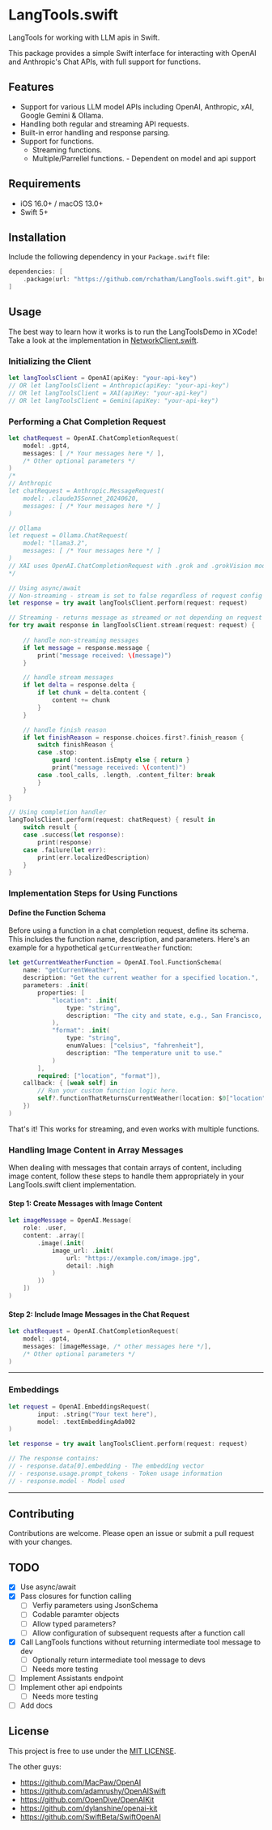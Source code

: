 # LangTools.swift

LangTools for working with LLM apis in Swift. 

This package provides a simple Swift interface for interacting with OpenAI and Anthropic's Chat APIs, with full support for functions.


## Features

- Support for various LLM model APIs including OpenAI, Anthropic, xAI, Google Gemini & Ollama.
- Handling both regular and streaming API requests.
- Built-in error handling and response parsing.
- Support for functions.
    - Streaming functions.
    - Multiple/Parrellel functions. - Dependent on model and api support

## Requirements

- iOS 16.0+ / macOS 13.0+
- Swift 5+

## Installation

Include the following dependency in your `Package.swift` file:

```swift
dependencies: [
    .package(url: "https://github.com/rchatham/LangTools.swift.git", branch: "main")
]
```

## Usage

The best way to learn how it works is to run the LangToolsDemo in XCode! Take a look at the implementation in [NetworkClient.swift](https://github.com/rchatham/LangTools.swift/blob/main/Examples/LangTools_Example/LangTools_Example/Services/NetworkClient.swift).

### Initializing the Client

```swift
let langToolsClient = OpenAI(apiKey: "your-api-key")
// OR let langToolsClient = Anthropic(apiKey: "your-api-key")
// OR let langToolsClient = XAI(apiKey: "your-api-key")
// OR let langToolsClient = Gemini(apiKey: "your-api-key")
```

### Performing a Chat Completion Request

```swift
let chatRequest = OpenAI.ChatCompletionRequest(
    model: .gpt4,
    messages: [ /* Your messages here */ ],
    /* Other optional parameters */
)
/*
// Anthropic
let chatRequest = Anthropic.MessageRequest(
    model: .claude35Sonnet_20240620,
    messages: [ /* Your messages here */ ]
)

// Ollama
let request = Ollama.ChatRequest(
    model: "llama3.2",
    messages: [ /* Your messages here */ ]
)
// XAI uses OpenAI.ChatCompletionRequest with .grok and .grokVision models.
*/

// Using async/await
// Non-streaming - stream is set to false regardless of request config
let response = try await langToolsClient.perform(request: request)

// Streaming - returns message as streamed or not depending on request config
for try await response in langToolsClient.stream(request: request) {
    
    // handle non-streaming messages
    if let message = response.message {
        print("message received: \(message)")
    }

    // handle stream messages
    if let delta = response.delta {
        if let chunk = delta.content {
            content += chunk
        }
    }

    // handle finish reason
    if let finishReason = response.choices.first?.finish_reason {
        switch finishReason {
        case .stop:
            guard !content.isEmpty else { return }
            print("message received: \(content)")
        case .tool_calls, .length, .content_filter: break
        }
    }
}

// Using completion handler
langToolsClient.perform(request: chatRequest) { result in
    switch result {
    case .success(let response):
        print(response)
    case .failure(let err):
        print(err.localizedDescription)
    }
}
```

### Implementation Steps for Using Functions

#### Define the Function Schema

Before using a function in a chat completion request, define its schema. This includes the function name, description, and parameters. Here's an example for a hypothetical `getCurrentWeather` function:

```swift
let getCurrentWeatherFunction = OpenAI.Tool.FunctionSchema(
    name: "getCurrentWeather",
    description: "Get the current weather for a specified location.",
    parameters: .init(
        properties: [
            "location": .init(
                type: "string",
                description: "The city and state, e.g., San Francisco, CA"
            ),
            "format": .init(
                type: "string",
                enumValues: ["celsius", "fahrenheit"],
                description: "The temperature unit to use."
            )
        ],
        required: ["location", "format"]),
    callback: { [weak self] in
        // Run your custom function logic here.
        self?.functionThatReturnsCurrentWeather(location: $0["location"] as! String, format: $0["format"] as! String)
    })
)
```

That's it! This works for streaming, and even works with multiple functions.

### Handling Image Content in Array Messages
When dealing with messages that contain arrays of content, including image content, follow these steps to handle them appropriately in your LangTools.swift client implementation.

#### Step 1: Create Messages with Image Content
```swift
let imageMessage = OpenAI.Message(
    role: .user, 
    content: .array([
        .image(.init(
            image_url: .init(
                url: "https://example.com/image.jpg",
                detail: .high
            )
        ))
    ])
)
```

#### Step 2: Include Image Messages in the Chat Request
```swift
let chatRequest = OpenAI.ChatCompletionRequest(
    model: .gpt4,
    messages: [imageMessage, /* other messages here */],
    /* Other optional parameters */
)
```

---
### Embeddings

```swift
let request = OpenAI.EmbeddingsRequest(
        input: .string("Your text here"),
        model: .textEmbeddingAda002
)

let response = try await langToolsClient.perform(request: request)

// The response contains:
// - response.data[0].embedding - The embedding vector
// - response.usage.prompt_tokens - Token usage information
// - response.model - Model used
```

---

## Contributing

Contributions are welcome. Please open an issue or submit a pull request with your changes.

## TODO

- [x] Use async/await
- [x] Pass closures for function calling
    - [ ] Verfiy parameters using JsonSchema
    - [ ] Codable paramter objects
    - [ ] Allow typed parameters?
    - [ ] Allow configuration of subsequent requests after a function call
- [x] Call LangTools functions without returning intermediate tool message to dev
    - [ ] Optionally return intermediate tool message to devs
    - [ ] Needs more testing
- [ ] Implement Assistants endpoint
- [ ] Implement other api endpoints
    - [ ] Needs more testing
- [ ] Add docs

## License

This project is free to use under the [MIT LICENSE](LICENSE).

The other guys:
- https://github.com/MacPaw/OpenAI
- https://github.com/adamrushy/OpenAISwift
- https://github.com/OpenDive/OpenAIKit
- https://github.com/dylanshine/openai-kit
- https://github.com/SwiftBeta/SwiftOpenAI
